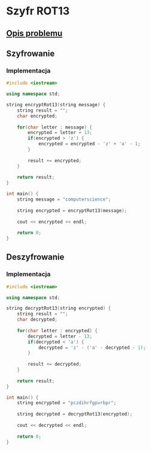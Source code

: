 # Szyfr ROT13

## [Opis problemu](../../../../algorithms/cryptography/symmetric/rot13.md)


## Szyfrowanie

### Implementacja

```cpp linenums="1"
#include <iostream>

using namespace std;

string encryptRot13(string message) {
    string result = "";
    char encrypted;
    
    for(char letter : message) {
        encrypted = letter + 13;
        if(encrypted > 'z') {
            encrypted = encrypted - 'z' + 'a' - 1;
        }
        
        result += encrypted;
    }
    
    return result;
}

int main() {
    string message = "computerscience";
    
    string encrypted = encryptRot13(message);
    
    cout << encrypted << endl;
    
    return 0;
}
```


## Deszyfrowanie

### Implementacja

```cpp linenums="1"
#include <iostream>

using namespace std;

string decryptRot13(string encrypted) {
    string result = "";
    char decrypted;
    
    for(char letter : encrypted) {
        decrypted = letter - 13;
        if(decrypted < 'a') {
            decrypted = 'z' - ('a' - decrypted - 1);
        }
        
        result += decrypted;
    }
    
    return result;
}

int main() {
    string encrypted = "pczdihrfgpvrbpr";
    
    string decrypted = decryptRot13(encrypted);
    
    cout << decrypted << endl;
    
    return 0;
}
```

